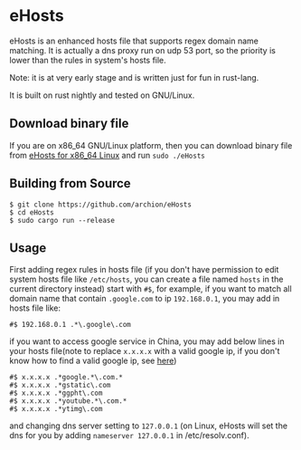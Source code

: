 # eHosts

eHosts is an enhanced hosts file that supports regex domain name matching. It is actually a dns proxy run on udp 53 port, so the priority is lower than the rules in system's hosts file.

Note: it is at very early stage and is written just for fun in rust-lang.

It is built on rust nightly and tested on GNU/Linux.

## Download binary file

If you are on x86_64 GNU/Linux platform, then you can download binary file from [eHosts for x86_64 Linux](https://raw.githubusercontent.com/archion/eHosts/master/target/x86_64-unknown-linux-gnu/release/eHosts) and run `sudo ./eHosts`

## Building from Source

```
$ git clone https://github.com/archion/eHosts
$ cd eHosts 
$ sudo cargo run --release
```

## Usage
First adding regex rules in hosts file (if you don't have permission to edit system hosts file like `/etc/hosts`, you can create a file named `hosts` in the current directory instead) start with `#$`, for example, if you want to match all domain name that contain `.google.com` to ip `192.168.0.1`, you may add in hosts file like:

```
#$ 192.168.0.1 .*\.google\.com
```
if you want to access google service in China, you may add below lines in your hosts file(note to replace `x.x.x.x` with a valid google ip, if you don't know how to find a valid google ip, see [here](http://archion.github.io/2014/06/18/%E8%87%AA%E5%AF%BB%E8%B0%B7%E6%AD%8C%E6%8C%A8%E5%B1%81/))
```
#$ x.x.x.x .*google.*\.com.*
#$ x.x.x.x .*gstatic\.com
#$ x.x.x.x .*ggpht\.com
#$ x.x.x.x .*youtube.*\.com.*
#$ x.x.x.x .*ytimg\.com
```
and changing dns server setting to `127.0.0.1` (on Linux, eHosts will set the dns for you by adding `nameserver 127.0.0.1` in /etc/resolv.conf).
